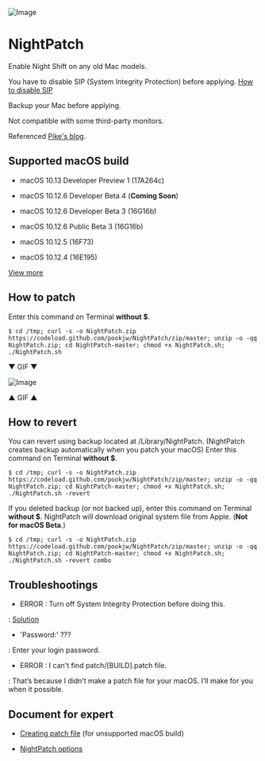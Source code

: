 ![Image](https://farm5.staticflickr.com/4180/34667770256_33b15e6390_o.jpg)

# NightPatch

Enable Night Shift on any old Mac models.

You have to disable SIP (System Integrity Protection) before applying. [How to disable SIP](http://apple.stackexchange.com/a/209530)

Backup your Mac before applying.

Not compatible with some third-party monitors.

Referenced [Pike's blog](https://pikeralpha.wordpress.com/2017/01/30/4398/).

## Supported macOS build

- macOS 10.13 Developer Preview 1 (17A264c)

- macOS 10.12.6 Developer Beta 4 (**Coming Soon**)

- macOS 10.12.6 Developer Beta 3 (16G16b)

- macOS 10.12.6 Public Beta 3 (16G16b)

- macOS 10.12.5 (16F73)

- macOS 10.12.4 (16E195)

[View more](macOS_list.md)

## How to patch

Enter this command on Terminal **without $**.

`$ cd /tmp; curl -s -o NightPatch.zip https://codeload.github.com/pookjw/NightPatch/zip/master; unzip -o -qq NightPatch.zip; cd NightPatch-master; chmod +x NightPatch.sh; ./NightPatch.sh`

▼ GIF ▼

![Image](https://raw.githubusercontent.com/pookjw/gif/master/Image2.gif)

▲ GIF ▲

## How to revert

You can revert using backup located at /Library/NightPatch. (NightPatch creates backup automatically when you patch your macOS) Enter this command on Terminal **without $**.

`$ cd /tmp; curl -s -o NightPatch.zip https://codeload.github.com/pookjw/NightPatch/zip/master; unzip -o -qq NightPatch.zip; cd NightPatch-master; chmod +x NightPatch.sh; ./NightPatch.sh -revert`

If you deleted backup (or not backed up), enter this command on Terminal **without $**. NightPatch will download original system file from Apple. (**Not for macOS Beta**.)

`$ cd /tmp; curl -s -o NightPatch.zip https://codeload.github.com/pookjw/NightPatch/zip/master; unzip -o -qq NightPatch.zip; cd NightPatch-master; chmod +x NightPatch.sh; ./NightPatch.sh -revert combo`

## Troubleshootings

- ERROR : Turn off System Integrity Protection before doing this.

: [Solution](http://apple.stackexchange.com/a/209530)

- 'Password:' ???

: Enter your login password.

- ERROR : I can't find patch/[BUILD].patch file.

: That’s because I didn’t make a patch file for your macOS. I’ll make for you when it possible.

## Document for expert

- [Creating patch file](https://github.com/pookjw/NightPatch/wiki/Creating-patch-file) (for unsupported macOS build)

- [NightPatch options](https://github.com/pookjw/NightPatch/wiki/NightPatch-options)
